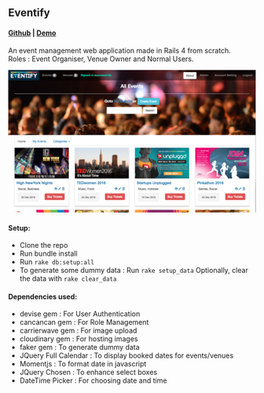 ## Eventify
#### [Github](https://github.com/aswinsanakan/eventify) | [Demo](https://eventifyweb.herokuapp.com/)
An event management web application made in Rails 4 from scratch. <br>
Roles : Event Organiser, Venue Owner and Normal Users.

![Eventify Screenshot](screenshot.png)

#### Setup:
* Clone the repo
* Run bundle install
* Run `rake db:setup:all`
* To generate some dummy data : Run `rake setup_data`
    Optionally, clear the data with `rake clear_data`


#### Dependencies used:
- devise gem : For User Authentication 
- cancancan gem : For Role Management 
- carrierwave gem : For image upload
- cloudinary gem : For hosting images
- faker gem : To generate dummy data
- JQuery Full Calendar : To display booked dates for events/venues
- Momentjs : To format date in javascript
- JQuery Chosen : To enhance select boxes
- DateTime Picker : For choosing date and time
